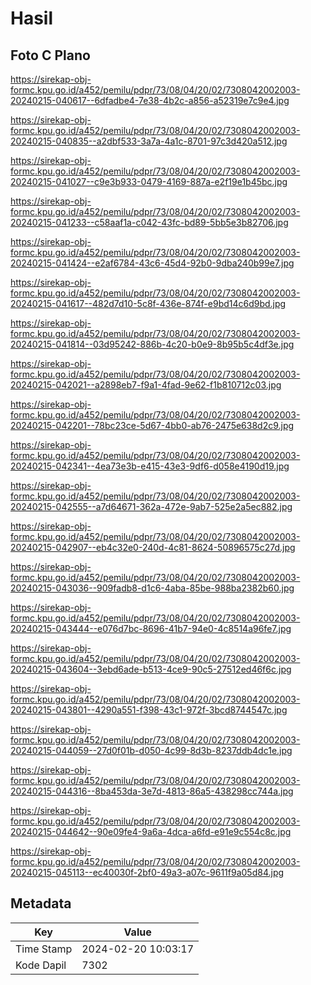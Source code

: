 # Hasil

## Foto C Plano

https://sirekap-obj-formc.kpu.go.id/a452/pemilu/pdpr/73/08/04/20/02/7308042002003-20240215-040617--6dfadbe4-7e38-4b2c-a856-a52319e7c9e4.jpg

https://sirekap-obj-formc.kpu.go.id/a452/pemilu/pdpr/73/08/04/20/02/7308042002003-20240215-040835--a2dbf533-3a7a-4a1c-8701-97c3d420a512.jpg

https://sirekap-obj-formc.kpu.go.id/a452/pemilu/pdpr/73/08/04/20/02/7308042002003-20240215-041027--c9e3b933-0479-4169-887a-e2f19e1b45bc.jpg

https://sirekap-obj-formc.kpu.go.id/a452/pemilu/pdpr/73/08/04/20/02/7308042002003-20240215-041233--c58aaf1a-c042-43fc-bd89-5bb5e3b82706.jpg

https://sirekap-obj-formc.kpu.go.id/a452/pemilu/pdpr/73/08/04/20/02/7308042002003-20240215-041424--e2af6784-43c6-45d4-92b0-9dba240b99e7.jpg

https://sirekap-obj-formc.kpu.go.id/a452/pemilu/pdpr/73/08/04/20/02/7308042002003-20240215-041617--482d7d10-5c8f-436e-874f-e9bd14c6d9bd.jpg

https://sirekap-obj-formc.kpu.go.id/a452/pemilu/pdpr/73/08/04/20/02/7308042002003-20240215-041814--03d95242-886b-4c20-b0e9-8b95b5c4df3e.jpg

https://sirekap-obj-formc.kpu.go.id/a452/pemilu/pdpr/73/08/04/20/02/7308042002003-20240215-042021--a2898eb7-f9a1-4fad-9e62-f1b810712c03.jpg

https://sirekap-obj-formc.kpu.go.id/a452/pemilu/pdpr/73/08/04/20/02/7308042002003-20240215-042201--78bc23ce-5d67-4bb0-ab76-2475e638d2c9.jpg

https://sirekap-obj-formc.kpu.go.id/a452/pemilu/pdpr/73/08/04/20/02/7308042002003-20240215-042341--4ea73e3b-e415-43e3-9df6-d058e4190d19.jpg

https://sirekap-obj-formc.kpu.go.id/a452/pemilu/pdpr/73/08/04/20/02/7308042002003-20240215-042555--a7d64671-362a-472e-9ab7-525e2a5ec882.jpg

https://sirekap-obj-formc.kpu.go.id/a452/pemilu/pdpr/73/08/04/20/02/7308042002003-20240215-042907--eb4c32e0-240d-4c81-8624-50896575c27d.jpg

https://sirekap-obj-formc.kpu.go.id/a452/pemilu/pdpr/73/08/04/20/02/7308042002003-20240215-043036--909fadb8-d1c6-4aba-85be-988ba2382b60.jpg

https://sirekap-obj-formc.kpu.go.id/a452/pemilu/pdpr/73/08/04/20/02/7308042002003-20240215-043444--e076d7bc-8696-41b7-94e0-4c8514a96fe7.jpg

https://sirekap-obj-formc.kpu.go.id/a452/pemilu/pdpr/73/08/04/20/02/7308042002003-20240215-043604--3ebd6ade-b513-4ce9-90c5-27512ed46f6c.jpg

https://sirekap-obj-formc.kpu.go.id/a452/pemilu/pdpr/73/08/04/20/02/7308042002003-20240215-043801--4290a551-f398-43c1-972f-3bcd8744547c.jpg

https://sirekap-obj-formc.kpu.go.id/a452/pemilu/pdpr/73/08/04/20/02/7308042002003-20240215-044059--27d0f01b-d050-4c99-8d3b-8237ddb4dc1e.jpg

https://sirekap-obj-formc.kpu.go.id/a452/pemilu/pdpr/73/08/04/20/02/7308042002003-20240215-044316--8ba453da-3e7d-4813-86a5-438298cc744a.jpg

https://sirekap-obj-formc.kpu.go.id/a452/pemilu/pdpr/73/08/04/20/02/7308042002003-20240215-044642--90e09fe4-9a6a-4dca-a6fd-e91e9c554c8c.jpg

https://sirekap-obj-formc.kpu.go.id/a452/pemilu/pdpr/73/08/04/20/02/7308042002003-20240215-045113--ec40030f-2bf0-49a3-a07c-9611f9a05d84.jpg


## Metadata

| Key        | Value               |
| ---------- | ------------------- |
| Time Stamp | 2024-02-20 10:03:17 |
| Kode Dapil | 7302                |



